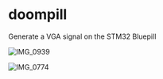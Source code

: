 # doompill
Generate a VGA signal on the STM32 Bluepill

![IMG_0939](https://github.com/CoherentNonsense/doompill/assets/49467650/1d92c4da-843a-4d19-8fdf-fcae9843515a)

![IMG_0774](https://github.com/CoherentNonsense/doompill/assets/49467650/25f0d39c-f0d3-4149-b075-b162db5bba9f)
